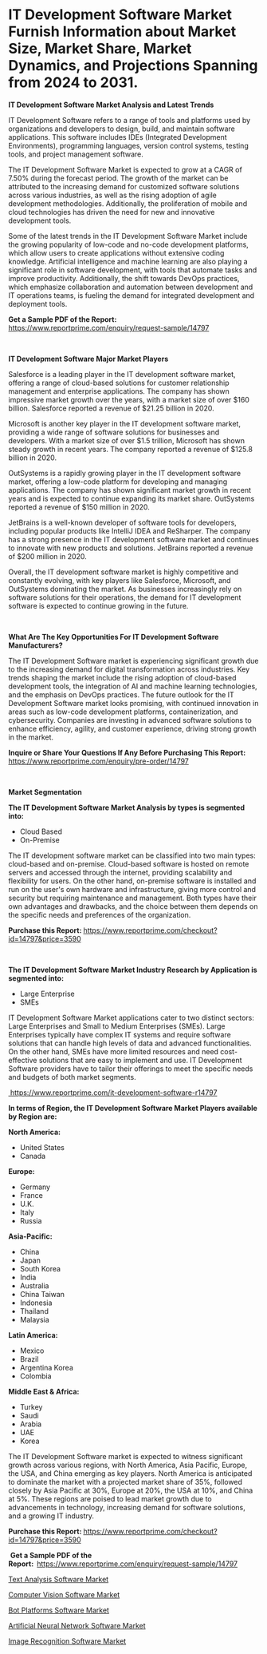 <p><h1>IT Development Software Market Furnish Information about Market Size, Market Share, Market Dynamics, and Projections Spanning from 2024 to 2031.</h1></p><p><strong>IT Development Software Market Analysis and Latest Trends</strong></p>
<p><p>IT Development Software refers to a range of tools and platforms used by organizations and developers to design, build, and maintain software applications. This software includes IDEs (Integrated Development Environments), programming languages, version control systems, testing tools, and project management software.</p><p>The IT Development Software Market is expected to grow at a CAGR of 7.50% during the forecast period. The growth of the market can be attributed to the increasing demand for customized software solutions across various industries, as well as the rising adoption of agile development methodologies. Additionally, the proliferation of mobile and cloud technologies has driven the need for new and innovative development tools.</p><p>Some of the latest trends in the IT Development Software Market include the growing popularity of low-code and no-code development platforms, which allow users to create applications without extensive coding knowledge. Artificial intelligence and machine learning are also playing a significant role in software development, with tools that automate tasks and improve productivity. Additionally, the shift towards DevOps practices, which emphasize collaboration and automation between development and IT operations teams, is fueling the demand for integrated development and deployment tools.</p></p>
<p><strong>Get a Sample PDF of the Report:&nbsp;</strong> <a href="https://www.reportprime.com/enquiry/request-sample/14797">https://www.reportprime.com/enquiry/request-sample/14797</a></p>
<p>&nbsp;</p>
<p><strong>IT Development Software Major Market Players</strong></p>
<p><p>Salesforce is a leading player in the IT development software market, offering a range of cloud-based solutions for customer relationship management and enterprise applications. The company has shown impressive market growth over the years, with a market size of over $160 billion. Salesforce reported a revenue of $21.25 billion in 2020.</p><p>Microsoft is another key player in the IT development software market, providing a wide range of software solutions for businesses and developers. With a market size of over $1.5 trillion, Microsoft has shown steady growth in recent years. The company reported a revenue of $125.8 billion in 2020.</p><p>OutSystems is a rapidly growing player in the IT development software market, offering a low-code platform for developing and managing applications. The company has shown significant market growth in recent years and is expected to continue expanding its market share. OutSystems reported a revenue of $150 million in 2020.</p><p>JetBrains is a well-known developer of software tools for developers, including popular products like IntelliJ IDEA and ReSharper. The company has a strong presence in the IT development software market and continues to innovate with new products and solutions. JetBrains reported a revenue of $200 million in 2020.</p><p>Overall, the IT development software market is highly competitive and constantly evolving, with key players like Salesforce, Microsoft, and OutSystems dominating the market. As businesses increasingly rely on software solutions for their operations, the demand for IT development software is expected to continue growing in the future.</p></p>
<p>&nbsp;</p>
<p><strong>What Are The Key Opportunities For IT Development Software Manufacturers?</strong></p>
<p><p>The IT Development Software market is experiencing significant growth due to the increasing demand for digital transformation across industries. Key trends shaping the market include the rising adoption of cloud-based development tools, the integration of AI and machine learning technologies, and the emphasis on DevOps practices. The future outlook for the IT Development Software market looks promising, with continued innovation in areas such as low-code development platforms, containerization, and cybersecurity. Companies are investing in advanced software solutions to enhance efficiency, agility, and customer experience, driving strong growth in the market.</p></p>
<p><strong>Inquire or Share Your Questions If Any Before Purchasing This Report:</strong> <a href="https://www.reportprime.com/enquiry/pre-order/14797">https://www.reportprime.com/enquiry/pre-order/14797</a></p>
<p>&nbsp;</p>
<p><strong>Market Segmentation</strong></p>
<p><strong>The IT Development Software Market Analysis by types is segmented into:</strong></p>
<p><ul><li>Cloud Based</li><li>On-Premise</li></ul></p>
<p><p>The IT development software market can be classified into two main types: cloud-based and on-premise. Cloud-based software is hosted on remote servers and accessed through the internet, providing scalability and flexibility for users. On the other hand, on-premise software is installed and run on the user's own hardware and infrastructure, giving more control and security but requiring maintenance and management. Both types have their own advantages and drawbacks, and the choice between them depends on the specific needs and preferences of the organization.</p></p>
<p><strong>Purchase this Report:&nbsp;</strong><a href="https://www.reportprime.com/checkout?id=14797&price=3590">https://www.reportprime.com/checkout?id=14797&price=3590</a></p>
<p>&nbsp;</p>
<p><strong>The IT Development Software Market Industry Research by Application is segmented into:</strong></p>
<p><ul><li>Large Enterprise</li><li>SMEs</li></ul></p>
<p><p>IT Development Software Market applications cater to two distinct sectors: Large Enterprises and Small to Medium Enterprises (SMEs). Large Enterprises typically have complex IT systems and require software solutions that can handle high levels of data and advanced functionalities. On the other hand, SMEs have more limited resources and need cost-effective solutions that are easy to implement and use. IT Development Software providers have to tailor their offerings to meet the specific needs and budgets of both market segments.</p></p>
<p><a href="https://www.reportprime.com/it-development-software-r14797">&nbsp;https://www.reportprime.com/it-development-software-r14797</a></p>
<p><strong>In terms of Region, the IT Development Software Market Players available by Region are:</strong></p>
<p>
    <p> <strong> North America: </strong>
        <ul>
            <li>United States</li>
            <li>Canada</li>
        </ul>
        </p> 
    <p> <strong> Europe: </strong>
        <ul>
            <li>Germany</li>
            <li>France</li>
            <li>U.K.</li>
            <li>Italy</li>
            <li>Russia</li>
        </ul>
        </p> 
    <p> <strong> Asia-Pacific: </strong>
        <ul>
            <li>China</li>
            <li>Japan</li>
            <li>South Korea</li>
            <li>India</li>
            <li>Australia</li>
            <li>China Taiwan</li>
            <li>Indonesia</li>
            <li>Thailand</li>
            <li>Malaysia</li>
        </ul>
        </p> 
    <p> <strong> Latin America: </strong>
        <ul>
            <li>Mexico</li>
            <li>Brazil</li>
            <li>Argentina Korea</li>
            <li>Colombia</li>
        </ul>
        </p> 
    <p> <strong> Middle East & Africa: </strong>
        <ul>
            <li>Turkey</li>
            <li>Saudi</li>
            <li>Arabia</li>
            <li>UAE</li>
            <li>Korea</li>
        </ul>
    </p>
    </p>
<p><p>The IT Development Software market is expected to witness significant growth across various regions, with North America, Asia Pacific, Europe, the USA, and China emerging as key players. North America is anticipated to dominate the market with a projected market share of 35%, followed closely by Asia Pacific at 30%, Europe at 20%, the USA at 10%, and China at 5%. These regions are poised to lead market growth due to advancements in technology, increasing demand for software solutions, and a growing IT industry.</p></p>
<p><strong>Purchase this Report: </strong><a href="https://www.reportprime.com/checkout?id=14797&price=3590">https://www.reportprime.com/checkout?id=14797&price=3590</a></p>
<p>&nbsp;<strong>Get a Sample PDF of the Report:&nbsp;&nbsp;</strong><a href="https://www.reportprime.com/enquiry/request-sample/14797">https://www.reportprime.com/enquiry/request-sample/14797</a></p>
<p><strong></strong></p>
<p><p><a href="https://github.com/KavonHansen645/Market-Research-Report-List-1/blob/main/text-analysis-software-market.md">Text Analysis Software Market</a></p><p><a href="https://github.com/xphhkedv5/Market-Research-Report-List-1/blob/main/computer-vision-software-market.md">Computer Vision Software Market</a></p><p><a href="https://github.com/Graham1Dianne/Market-Research-Report-List-1/blob/main/bot-platforms-software-market.md">Bot Platforms Software Market</a></p><p><a href="https://github.com/velmabcooper52024/Market-Research-Report-List-1/blob/main/artificial-neural-network-software-market.md">Artificial Neural Network Software Market</a></p><p><a href="https://github.com/rontaybrewer02024/Market-Research-Report-List-1/blob/main/image-recognition-software-market.md">Image Recognition Software Market</a></p></p>